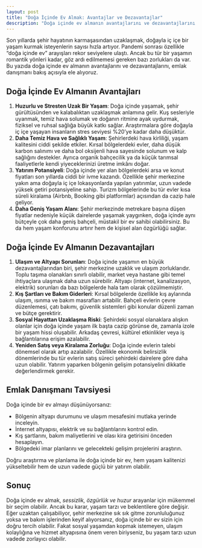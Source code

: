 ```yaml
---
layout: post
title: "Doğa İçinde Ev Almak: Avantajlar ve Dezavantajlar"
description: "Doğa içinde ev almanın avantajlarını ve dezavantajlarını keşfedin. Huzurlu yaşam, yatırım potansiyeli ve dikkat edilmesi gereken noktalar bu yazıda."
---
```


Son yıllarda şehir hayatının karmaşasından uzaklaşmak, doğayla iç içe bir yaşam kurmak isteyenlerin sayısı hızla artıyor. Pandemi sonrası özellikle “doğa içinde ev” arayışları rekor seviyelere ulaştı. Ancak bu tür bir yaşamın romantik yönleri kadar, göz ardı edilmemesi gereken bazı zorlukları da var. Bu yazıda doğa içinde ev almanın avantajlarını ve dezavantajlarını, emlak danışmanı bakış açısıyla ele alıyoruz.

## Doğa İçinde Ev Almanın Avantajları

1. **Huzurlu ve Stresten Uzak Bir Yaşam**: Doğa içinde yaşamak, şehir gürültüsünden ve kalabalıktan uzaklaşmak anlamına gelir. Kuş sesleriyle uyanmak, temiz hava solumak ve doğanın ritmine ayak uydurmak, fiziksel ve ruhsal sağlığa büyük katkı sağlar. Araştırmalara göre doğayla iç içe yaşayan insanların stres seviyesi %20’ye kadar daha düşüktür.
2. **Daha Temiz Hava ve Sağlıklı Yaşam**: Şehirlerdeki hava kirliliği, yaşam kalitesini ciddi şekilde etkiler. Kırsal bölgelerdeki evler, daha düşük karbon salınımı ve daha bol oksijenli hava sayesinde solunum ve kalp sağlığını destekler. Ayrıca organik bahçecilik ya da küçük tarımsal faaliyetlerle kendi yiyeceklerinizi üretme imkânı doğar.
3. **Yatırım Potansiyeli**: Doğa içinde yer alan bölgelerdeki arsa ve konut fiyatları son yıllarda ciddi bir ivme kazandı. Özellikle şehir merkezine yakın ama doğayla iç içe lokasyonlarda yapılan yatırımlar, uzun vadede yüksek getiri potansiyeline sahip. Turizm bölgelerinde bu tür evler kısa süreli kiralama (Airbnb, Booking gibi platformlar) açısından da cazip hale geliyor.
4. **Daha Geniş Yaşam Alanı**: Şehir merkezinde metrekare başına düşen fiyatlar nedeniyle küçük dairelerde yaşamak yaygınken, doğa içinde aynı bütçeyle çok daha geniş bahçeli, müstakil bir ev sahibi olabilirsiniz.
Bu da hem yaşam konforunu artırır hem de kişisel alan özgürlüğü sağlar.

## Doğa İçinde Ev Almanın Dezavantajları

1. **Ulaşım ve Altyapı Sorunları**: Doğa içinde yaşamın en büyük dezavantajlarından biri, şehir merkezine uzaklık ve ulaşım zorluklarıdır. Toplu taşıma olanakları sınırlı olabilir, market veya hastane gibi temel ihtiyaçlara ulaşmak daha uzun sürebilir. Altyapı (internet, kanalizasyon, elektrik) sorunları da bazı bölgelerde hala tam olarak çözülmemiştir.
2. **Kış Şartları ve Bakım Giderleri**: Kırsal bölgelerde özellikle kış aylarında ulaşım, ısınma ve bakım masrafları artabilir. Bahçeli evlerin çevre düzenlemesi, çatı bakımı, güvenlik sistemleri gibi konular düzenli zaman ve bütçe gerektirir.
3. **Sosyal Hayattan Uzaklaşma Riski**: Şehirdeki sosyal olanaklara alışkın olanlar için doğa içinde yaşam ilk başta cazip görünse de, zamanla izole bir yaşam hissi oluşabilir. Arkadaş çevresi, kültürel etkinlikler veya iş bağlantılarına erişim azalabilir.
4. **Yeniden Satış veya Kiralama Zorluğu**: Doğa içinde evlerin talebi dönemsel olarak artıp azalabilir. Özellikle ekonomik belirsizlik dönemlerinde bu tür evlerin satış süreci şehirdeki dairelere göre daha uzun olabilir. Yatırım yaparken bölgenin gelişim potansiyelini dikkatle değerlendirmek gerekir.

## Emlak Danışmanı Tavsiyesi

Doğa içinde bir ev almayı düşünüyorsanız:

- Bölgenin altyapı durumunu ve ulaşım mesafesini mutlaka yerinde inceleyin.
- İnternet altyapısı, elektrik ve su bağlantılarını kontrol edin.
- Kış şartlarını, bakım maliyetlerini ve olası kira getirisini önceden hesaplayın.
- Bölgedeki imar planlarını ve gelecekteki gelişim projelerini araştırın.

Doğru araştırma ve planlama ile doğa içinde bir ev, hem yaşam kalitenizi yükseltebilir hem de uzun vadede güçlü bir yatırım olabilir.

## Sonuç

Doğa içinde ev almak, *sessizlik, özgürlük ve huzur* arayanlar için mükemmel bir seçim olabilir. Ancak bu karar, yaşam tarzı ve beklentilere göre değişir. Eğer uzaktan çalışabiliyor, şehir merkezine sık sık gitme zorunluluğunuz yoksa ve bakım işlerinden keyif alıyorsanız, doğa içinde bir ev sizin için doğru tercih olabilir. Fakat sosyal yaşamdan kopmak istemeyen, ulaşım kolaylığına ve hizmet altyapısına önem veren biriyseniz, bu yaşam tarzı uzun vadede zorlayıcı olabilir.